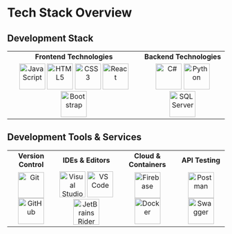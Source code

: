 # Tech Stack Overview

## Development Stack
<p align="center">
    <table width="100%">
        <tr>
            <td>
                <div align="center"><strong>Frontend Technologies</strong></div>
            </td>
            <td>
                <div align="center"><strong>Backend Technologies</strong></div>
            </td>
        </tr>
        <tr>
            <td align="center">
                <img src="https://cdn.jsdelivr.net/gh/devicons/devicon@latest/icons/javascript/javascript-original.svg" width="60" alt="JavaScript" />
                <img src="https://cdn.jsdelivr.net/gh/devicons/devicon@latest/icons/html5/html5-original-wordmark.svg" width="60" alt="HTML5" />
                <img src="https://cdn.jsdelivr.net/gh/devicons/devicon@latest/icons/css3/css3-original-wordmark.svg" width="60" alt="CSS3" />
                <img src="https://cdn.jsdelivr.net/gh/devicons/devicon@latest/icons/react/react-original-wordmark.svg" width="60" alt="React" />
                <img src="https://cdn.jsdelivr.net/gh/devicons/devicon@latest/icons/bootstrap/bootstrap-original-wordmark.svg" width="60" alt="Bootstrap" />
            </td>
            <td align="center">
                <img src="https://cdn.jsdelivr.net/gh/devicons/devicon@latest/icons/csharp/csharp-original.svg" width="60" alt="C#" />
                <img src="https://cdn.jsdelivr.net/gh/devicons/devicon@latest/icons/python/python-original-wordmark.svg" width="60" alt="Python" />
                <img src="https://cdn.jsdelivr.net/gh/devicons/devicon@latest/icons/microsoftsqlserver/microsoftsqlserver-original-wordmark.svg" width="60" alt="SQL Server" />
            </td>
        </tr>
    </table>
</p>

## Development Tools & Services
<p align="center">
    <table width="100%">
        <tr>
            <td>
                <div align="center"><strong>Version Control</strong></div>
            </td>
            <td>
                <div align="center"><strong>IDEs & Editors</strong></div>
            </td>
            <td>
                <div align="center"><strong>Cloud & Containers</strong></div>
            </td>
            <td>
                <div align="center"><strong>API Testing</strong></div>
            </td>
        </tr>
        <tr>
            <td align="center">
                <img src="https://cdn.jsdelivr.net/gh/devicons/devicon@latest/icons/git/git-original-wordmark.svg" width="60" alt="Git" />
                <img src="https://cdn.jsdelivr.net/gh/devicons/devicon@latest/icons/github/github-original-wordmark.svg" width="60" alt="GitHub" />
            </td>
            <td align="center">
                <img src="https://cdn.jsdelivr.net/gh/devicons/devicon@latest/icons/visualstudio/visualstudio-original.svg" width="60" alt="Visual Studio" />
                <img src="https://cdn.jsdelivr.net/gh/devicons/devicon@latest/icons/vscode/vscode-original-wordmark.svg" width="60" alt="VS Code" />
                <img src="https://cdn.jsdelivr.net/gh/devicons/devicon@latest/icons/rider/rider-original.svg" width="60" alt="JetBrains Rider" />
            </td>
            <td align="center">
                <img src="https://cdn.jsdelivr.net/gh/devicons/devicon@latest/icons/firebase/firebase-original-wordmark.svg" width="60" alt="Firebase" />
                <img src="https://cdn.jsdelivr.net/gh/devicons/devicon@latest/icons/docker/docker-plain-wordmark.svg" width="60" alt="Docker" />
            </td>
            <td align="center">
                <img src="https://cdn.jsdelivr.net/gh/devicons/devicon@latest/icons/postman/postman-original-wordmark.svg" width="60" alt="Postman" />
                <img src="https://cdn.jsdelivr.net/gh/devicons/devicon@latest/icons/swagger/swagger-original-wordmark.svg" width="60" alt="Swagger" />
            </td>
        </tr>
    </table>
</p>
